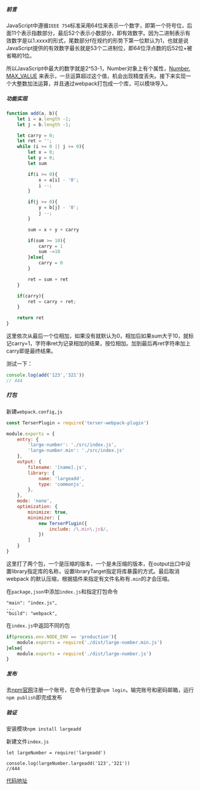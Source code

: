 ##### 前言

JavaScript中遵循`IEEE 754`标准采用64位来表示一个数字，即第一个符号位，后面11个表示指数部分，最后52个表示小数部分，即有效数字。因为二进制表示有效数字是以1.xxxx的形式，尾数部分f在规约的形势下第一位默认为1，也就是说JavaScript提供的有效数字最长就是53个二进制位，即64位浮点数的后52位+被省略的1位。

所以JavaScript中最大的数字就是2^53-1，Number对象上有个属性，[Number. MAX_VALUE](https://developer.mozilla.org/zh-CN/docs/Web/JavaScript/Reference/Global_Objects/Number/MAX_VALUE) 来表示，一旦运算超过这个值，机会出现精度丢失。接下来实现一个大整数加法运算，并且通过webpack打包成一个库，可以模块导入。

##### 功能实现

```javascript
function add(a, b){
    let i = a.length -1;
    let j = b.length -1;

    let carry = 0;
    let ret = '';
    while (i >= 0 || j >= 0){
        let x = 0;
        let y = 0;
        let sum

        if(i >= 0){
            x = a[i] - '0';
            i --;
        }

        if(j >= 0){
            y = b[j] - '0';
            j --;
        }

        sum = x + y + carry

        if(sum >= 10){
            carry = 1
            sum -=10
        }else{
            carry = 0
        }

        ret = sum + ret
    }

    if(carry){
        ret = carry + ret;
    }

    return ret
}

```

这里依次从最后一个位相加，如果没有就默认为0，相加后如果sum大于10，就标记carry=1，字符串ret为记录相加的结果，按位相加。加到最后再ret字符串加上carry即是最终结果。

测试一下：

```javascript
console.log(add('123','321'))
// 444
```

##### 打包

新建`webpack.config,js`

```javascript
const TerserPlugin = require('terser-webpack-plugin')

module.exports = {
    entry: {
        'large-number': './src/index.js',
        'large-number.min': './src/index.js'
    },
    output: {
        filename: '[name].js',
        library: {
            name: 'largeadd',
            type: 'commonjs',
        },
    },
    mode: 'none',
    optimization: {
        minimize: true,
        minimizer: [
            new TerserPlugin({
                include: /\.min\.js$/,
            })
        ]
    }
}
```

这里打了两个包，一个是压缩的版本，一个是未压缩的版本，在output出口中设置library指定库的名称，设置libraryTarget指定将库暴露的方式。最后取消webpack 的默认压缩，根据插件来指定有文件名称有`.min`的才会压缩。

在`package,json`中添加`index.js`和指定打包命令

```
"main": "index.js",
...
"build": "webpack",
```

在`index.js`中返回不同的包

```javascript
if(process.env.NODE_ENV == 'production'){
    module.exports = require('./dist/large-number.min.js')
}else{
    module.exports = require('./dist/large-number.js')
}
```



##### 发布

去[npm官网](https://www.npmjs.com/)注册一个账号，在命令行登录`npm login`，输完账号和密码邮箱，运行`npm publish`即完成发布

##### 验证

安装模块`npm install largeadd`

新建文件`index.js`

```
let largeNumber = require('largeadd')

console.log(largeNumber.largeadd('123','321'))
//444
```

[代码地址]()

##### 